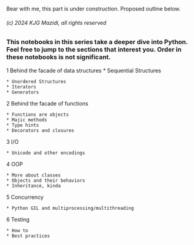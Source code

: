 Bear with me, this part is under construction. Proposed outline below. 

###### (c) 2024 KJG Mazidi, all rights reserved

### This notebooks in this series take a deeper dive into Python. Feel free to jump to the sections that interest you. Order in these notebooks is not significant.

1 Behind the facade of data structures
	* Sequential Structures
	
	* Unordered Structures
	* Iterators
	* Generators
	
2 Behind the facade of functions

	* Functions are objects
	* Majic methods
	* Type hints
	* Decorators and closures

3 I/O

	* Unicode and other encodings

4 OOP

	* More about classes
	* Objects and their behaviors
	* Inheritance, kinda

5 Concurrency

	* Python GIL and multiprocessing/multithreading


6 Testing

	* How to
	* Best practices
